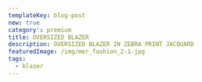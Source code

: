 ```yaml
---
templateKey: blog-post
new: true
category': premium
title: OVERSIZED BLAZER
description: OVERSIZED BLAZER IN ZEBRA PRINT JACQUARD
featuredImage: /img/mer_fashion_2-1.jpg
tags:
  - blazer
---
```


